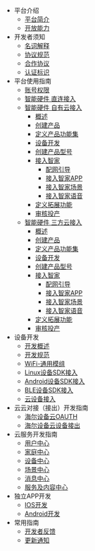 * 平台介绍
  * [平台简介](zh-cn/quickstart.md)
  * [开放能力](zh-cn/Platform/serviceSupport.md)
* 开发者须知
  * [名词解释](zh-cn/quickstart.md)
  * [协议规范](zh-cn/more-pages.md)
  * [合作协议](zh-cn/custom-navbar.md)
  * [认证标识](zh-cn/cover.md)
* 平台使用指南
  * [账号权限](zh-cn/quickstart.md)
  * [智能硬件 直连接入](zh-cn/DeviceGuide/direct.md)
  * [智能硬件 自有云接入]()
  	* [概述](zh-cn/DeviceGuide/CloudDevice/overView.md)
  	* [创建产品](zh-cn/DeviceGuide/CloudDevice/creatProduct.md)
  	* [定义产品功能集](zh-cn/DeviceGuide/CloudDevice/defineProduct.md)
  	* [设备开发](zh-cn/DeviceGuide/CloudDevice/developDevice.md)
  	* [创建产品型号](zh-cn/DeviceGuide/CloudDevice/creatModel.md)
  	* [接入智家](zh-cn/DeviceGuide/CloudDevice/access2U+.md)
	  	* [配网引导](zh-cn/DeviceGuide/CloudDevice/guideConfig.md)
	  	* [接入智家APP](zh-cn/DeviceGuide/CloudDevice/pageConfig.md)
	  	* [接入智家场景](zh-cn/DeviceGuide/CloudDevice/scenarioConfig.md)
	  	* [接入智家语音](zh-cn/DeviceGuide/CloudDevice/voiceConfig.md)
  	* [定义拓展功能](zh-cn/DeviceGuide/CloudDevice/expandFunction.md)
  	* [审核投产](zh-cn/DeviceGuide/CloudDevice/reviewProduction.md)
  * [智能硬件 三方云接入]()
	* [概述](zh-cn/DeviceGuide/Cloud2Cloud/overView.md)
  	* [创建产品](zh-cn/DeviceGuide/Cloud2Cloud/creatProduct.md)
  	* [定义产品功能集](zh-cn/DeviceGuide/Cloud2Cloud/defineProduct.md)
  	* [设备开发](zh-cn/DeviceGuide/Cloud2Cloud/developDevice.md)
  	* [创建产品型号](zh-cn/DeviceGuide/Cloud2Cloud/creatModel.md)
  	* [接入智家](zh-cn/DeviceGuide/Cloud2Cloud/access2U+.md)
	  	* [配网引导](zh-cn/DeviceGuide/Cloud2Cloud/guideConfig.md)
	  	* [接入智家APP](zh-cn/DeviceGuide/Cloud2Cloud/pageConfig.md)
	  	* [接入智家场景](zh-cn/DeviceGuide/Cloud2Cloud/scenarioConfig.md)
	  	* [接入智家语音](zh-cn/DeviceGuide/Cloud2Cloud/voiceConfig.md)
  	* [定义拓展功能](zh-cn/DeviceGuide/Cloud2Cloud/expandFunction.md)
  	* [审核投产](zh-cn/DeviceGuide/Cloud2Cloud/reviewProduction.md)
* 设备开发
  * [开发概述](zh-cn/quickstart.md)
  * [开发规范](zh-cn/more-pages.md)
  * [WiFi-通用模组](zh-cn/custom-navbar.md)
  * [Linux设备SDK接入](zh-cn/cover.md)
  * [Android设备SDK接入](zh-cn/cover.md)
  * [BLE设备SDK接入](zh-cn/cover.md)
  * [云设备接入](zh-cn/cover.md)
* 云云对接（接出）开发指南
  * [海尔设备云OAUTH](zh-cn/quickstart.md)
  * [海尔设备云设备接出](zh-cn/quickstart.md)
* 云服务开发指南
  * [用户中心](zh-cn/Device/quickstart.md)
  * [家庭中心](zh-cn/Family/quickstart.md)
  * [设备中心](zh-cn/Device/quickstart.md)
  * [场景中心](zh-cn/Sence/quickstart.md)
  * [消息中心](zh-cn/Message/quickstart.md)
  * [服务及内容中心](zh-cn/Service/quickstart.md)
* 独立APP开发
  * [IOS开发](zh-cn/quickstart.md)
  * [Android开发](zh-cn/more-pages.md)
* 常用指南
  * [开发者反馈](zh-cn/quickstart.md)
  * [更新通知](zh-cn/more-pages.md)